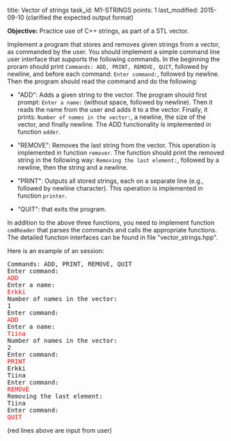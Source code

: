 title: Vector of strings
task_id: M1-STRINGS
points: 1
last_modified: 2015-09-10  (clarified the expected output format)

**Objective:** Practice use of C++ strings, as part of a STL vector.

Implement a program that stores and removes given strings from a
vector, as commanded by the user. You should implement a simple
command line user interface that supports the following commands. In
the beginning the proram should print `Commands: ADD, PRINT, REMOVE,
QUIT`, followed by newline, and before each command: `Enter command:`,
followed by newline. Then the program should read the command and do
the following:

  * "ADD": Adds a given string to the vector. The program should first
    prompt: `Enter a name:` (without space, followed by newline). Then
    it reads the name from the user and adds it to a the
    vector. Finally, it prints: `Number of names in the vector:`, a
    newline, the size of the vector, and finally newline. The ADD
    functionality is implemented in function `adder`.
  
  * "REMOVE": Removes the last string from the vector. This
    operation is implemented in function `remover`. The function
    should print the removed string in the following way: `Removing
    the last element:`, followed by a newline, then the string and a
    newline.

  * "PRINT": Outputs all stored strings, each on a separate line
    (e.g., followed by newline character). This operation is
    implemented in function `printer`.

  * "QUIT": that exits the program.

In addition to the above three functions, you need to implement
function `cmdReader` that parses the commands and calls the
appropriate functions. The detailed function interfaces can be found
in file "vector_strings.hpp".

Here is an example of an session:

<pre>
Commands: ADD, PRINT, REMOVE, QUIT
Enter command:
<font color="red">ADD</font>
Enter a name:
<font color="red">Erkki</font>
Number of names in the vector:
1
Enter command:
<font color="red">ADD</font>
Enter a name:
<font color="red">Tiina</font>
Number of names in the vector:
2
Enter command:
<font color="red">PRINT</font>
Erkki
Tiina
Enter command:
<font color="red">REMOVE</font> 
Removing the last element:
Tiina
Enter command:
<font color="red">QUIT</font></pre>

(red lines above are input from user)
